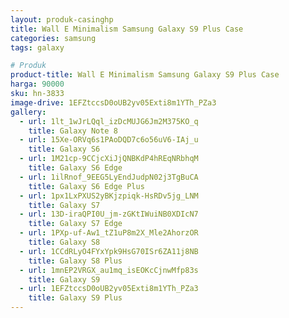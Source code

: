 ```yaml
---
layout: produk-casinghp
title: Wall E Minimalism Samsung Galaxy S9 Plus Case
categories: samsung
tags: galaxy

# Produk
product-title: Wall E Minimalism Samsung Galaxy S9 Plus Case
harga: 90000
sku: hn-3833
image-drive: 1EFZtccsD0oUB2yv05Exti8m1YTh_PZa3
gallery:
  - url: 1lt_1wJrLQql_izDcMUJG6Jm2M375KO_q
    title: Galaxy Note 8
  - url: 15Xe-ORVq6s1PAoDQD7c6o56uV6-IAj_u
    title: Galaxy S6
  - url: 1M21cp-9CCjcXiJjQNBKdP4hREqNRbhqM
    title: Galaxy S6 Edge
  - url: 1ilRnof_9EEG5LyEndJudpN02j3TgBuCA
    title: Galaxy S6 Edge Plus
  - url: 1px1LxPXUS2yBKjzpiqk-HsRDv5jg_LNM
    title: Galaxy S7
  - url: 13D-iraQPI0U_jm-zGKtIWuiNB0XDIcN7
    title: Galaxy S7 Edge
  - url: 1PXp-uf-Aw1_tZ1uP8m2X_Mle2AhorzOR
    title: Galaxy S8
  - url: 1CCdRLyO4FYxYpk9HsG70ISr6ZA11j8NB
    title: Galaxy S8 Plus
  - url: 1mnEP2VRGX_au1mq_isEOKcCjnwMfp83s
    title: Galaxy S9
  - url: 1EFZtccsD0oUB2yv05Exti8m1YTh_PZa3
    title: Galaxy S9 Plus
---
```

